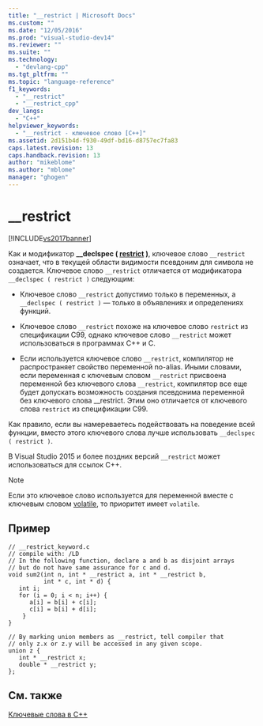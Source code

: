 ```yaml
---
title: "__restrict | Microsoft Docs"
ms.custom: ""
ms.date: "12/05/2016"
ms.prod: "visual-studio-dev14"
ms.reviewer: ""
ms.suite: ""
ms.technology: 
  - "devlang-cpp"
ms.tgt_pltfrm: ""
ms.topic: "language-reference"
f1_keywords: 
  - "__restrict"
  - "__restrict_cpp"
dev_langs: 
  - "C++"
helpviewer_keywords: 
  - "__restrict - ключевое слово [C++]"
ms.assetid: 2d151b4d-f930-49df-bd16-d8757ec7fa83
caps.latest.revision: 13
caps.handback.revision: 13
author: "mikeblome"
ms.author: "mblome"
manager: "ghogen"
---
```

# __restrict
[!INCLUDE[vs2017banner](../assembler/inline/includes/vs2017banner.md)]

Как и модификатор **\_\_declspec \( [restrict](../cpp/restrict.md) \)**, ключевое слово `__restrict` означает, что в текущей области видимости псевдоним для символа не создается.  Ключевое слово `__restrict` отличается от модификатора `__declspec ( restrict )` следующим:  
  
-   Ключевое слово `__restrict` допустимо только в переменных, а `__declspec ( restrict )` — только в объявлениях и определениях функций.  
  
-   Ключевое слово `__restrict` похоже на ключевое слово `restrict` из спецификации C99, однако ключевое слово `__restrict` может использоваться в программах C\+\+ и C.  
  
-   Если используется ключевое слово `__restrict`, компилятор не распространяет свойство переменной no\-alias.  Иными словами, если переменная с ключевым словом `__restrict` присвоена переменной без ключевого слова `__restrict`, компилятор все еще будет допускать возможность создания псевдонима переменной без ключевого слова \_\_restrict.  Этим оно отличается от ключевого слова `restrict` из спецификации C99.  
  
 Как правило, если вы намереваетесь подействовать на поведение всей функции, вместо этого ключевого слова лучше использовать `__declspec ( restrict )`.  
  
 В Visual Studio 2015 и более поздних версий `__restrict` может использоваться для ссылок C\+\+.  
  
> [!NOTE]
>  Если это ключевое слово используется для переменной вместе с ключевым словом [volatile](../cpp/volatile-cpp.md), то приоритет имеет `volatile`.  
  
## Пример  
  
```  
// __restrict_keyword.c  
// compile with: /LD  
// In the following function, declare a and b as disjoint arrays  
// but do not have same assurance for c and d.  
void sum2(int n, int * __restrict a, int * __restrict b,   
          int * c, int * d) {  
   int i;  
   for (i = 0; i < n; i++) {  
      a[i] = b[i] + c[i];  
      c[i] = b[i] + d[i];  
    }  
}  
  
// By marking union members as __restrict, tell compiler that  
// only z.x or z.y will be accessed in any given scope.  
union z {  
   int * __restrict x;  
   double * __restrict y;  
};  
```  
  
## См. также  
 [Ключевые слова в C\+\+](../cpp/keywords-cpp.md)